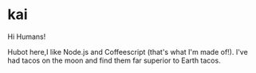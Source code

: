 # kai

Hi Humans!

Hubot here,I like Node.js and Coffeescript (that's what I'm made of!).
I've had tacos on the moon and find them far superior to Earth tacos.
